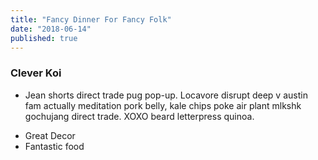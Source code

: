 ```yaml
---
title: "Fancy Dinner For Fancy Folk"
date: "2018-06-14"
published: true
---
```


### Clever Koi

* Jean shorts direct trade pug pop-up. Locavore disrupt deep v austin fam actually meditation pork belly, kale chips poke air plant mlkshk gochujang direct trade. XOXO beard letterpress quinoa.

<!-- end -->

* Great Decor
* Fantastic food
